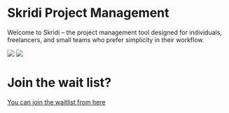 # Skridi Project Management
Welcome to Skridi – the project management tool designed for individuals, freelancers, and small teams who prefer simplicity in their workflow.

![](https://skridi.pro/images/screenshots/thread-list.png)
![](https://skridi.pro/images/screenshots/project-home.png)

# Join the wait list?
[You can join the waitlist from here](https://nss238ejd6t.typeform.com/to/jwFpgdw8)
